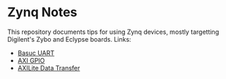 # Zynq Notes

This repository documents tips for using Zynq devices, mostly targetting Digilent's Zybo and Eclypse boards. Links:

- [Basuc UART](UART.md)
- [AXI GPIO](AXIGPIO.md)
- [AXILite Data Transfer](PSPL.md)

